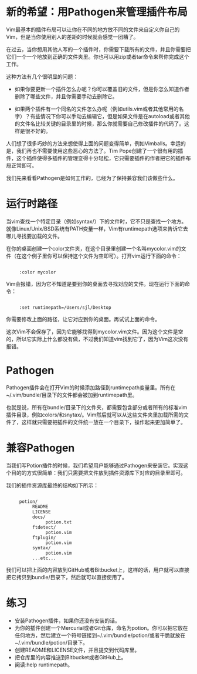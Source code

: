 # 新的希望：用Pathogen来管理插件布局

Vim最基本的插件布局可以让你在不同的地方放不同的文件来自定义你自己的Vim，但是当你使用别人的差距的时候就会感觉一团糟了。

在过去，当你想用其他人写的一个插件时，你需要下载所有的文件，并且你需要把它们一个一个地放到正确的文件夹里。你也可以用zip或者tar命令来帮你完成这个工作。

这种方法有几个很明显的问题：

- 如果你要更新一个插件怎么办呢？你可以覆盖旧的文件，但是你怎么知道作者删除了哪些文件，并且你需要手动去删除它。

- 如果两个插件有一个同名的文件怎么办呢（例如utils.vim或者其他常用的名字）？有些情况下你可以手动去编辑它，但是如果文件是在autoload或者其他的文件名比较关键的目录里的时候，那么你就需要自己修改插件的代码了。这样是很不好的。

 人们想了很多巧妙的方法来想使得上面的问题变得简单，例如Vimballs。幸运的是，我们再也不需要使用这些恶心的方法了。Tim Pope创建了一个很有用的插件，这个插件使得多插件的管理变得十分轻松，它只需要插件的作者把它的插件布局正常即可。

我们先来看看Pathogen是如何工作的，已经为了保持兼容我们该做些什么。

# 运行时路径

当vim查找一个特定目录（例如syntax/）下的文件时，它不只是查找一个地方。就像Linux/Unix/BSD系统有PATH变量一样，Vim有runtimepath选项来告诉它去哪儿寻找要加载的文件。

在你的桌面创建一个color文件夹，在这个目录里创建一个名叫mycolor.vim的文件（在这个例子里你可以保持这个文件为空即可）。打开vim运行下面的命令：
<pre><code>
     :color mycolor
</code></pre>

Vim会报错，因为它不知道是要到你的桌面去寻找对应的文件。现在运行下面的命令：
<pre><code>
     :set runtimepath=/Users/sjl/Desktop
</code></pre>

你需要修改上面的路径，让它对应到你的桌面。再试试上面的命令。

这次Vim不会保存了，因为它能够找得到mycolor.vim文件。因为这个文件是空的，所以它实际上什么都没有做，不过我们知道vim找到它了，因为Vim这次没有报错。

# Pathogen

Pathogen插件会在打开Vim的时候添加路径到runtimepath变量里。所有在~/.vim/bundle/目录下的文件都会被加到runtimepath里。

也就是说，所有在bundle/目录下的文件夹，都需要包含部分或者所有的标准vim插件目录，例如colors/和snytax/。Vim然后就可以从这些文件夹里加载所需的文件了，这样就只需要把插件的文件统一放在一个目录下，操作起来更加简单了。

# 兼容Pathogen

当我们写Potion插件的时候，我们希望用户能够通过Pathogen来安装它。实现这个目的的方式很简单：我们只需要把文件放到插件资源库下对应的目录里即可。

我们的插件资源库最终的结构如下所示：
<pre><code>
     potion/
          README
          LICENSE
          docs/
               potion.txt
          ftdetect/
               potion.vim
          ftplugin/
               potion.vim
          syntax/
               potion.vim
          ...etc...
</code></pre>

我们可以把上面的内容放到GitHub或者Bitbucket上，这样的话，用户就可以直接把它拷贝到bundle/目录下，然后就可以直接使用了。

# 练习

- 安装Pathogen插件，如果你还没有安装的话。
- 为你的插件创建一个Mercurial或者Git仓库，命名为potion。你可以把它放在任何地方，然后建立一个符号链接到~/.vim/bundle/potion/或者干脆就放在~/.vim/bundle/potion/目录下。
- 创建README和LICENSE文件，并且提交到代码库里。
- 把仓库里的内容推送到Bitbucket或者GitHub上。
- 阅读:help runtimepath。
